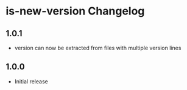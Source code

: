 # is-new-version Changelog
## 1.0.1
* version can now be extracted from files with multiple version lines
## 1.0.0
* Initial release